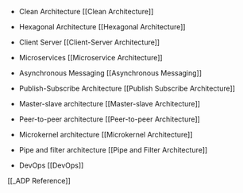 - Clean Architecture [[Clean Architecture]]
- Hexagonal Architecture [[Hexagonal Architecture]]
- Client Server [[Client-Server Architecture]]
- Microservices [[Microservice Architecture]]
- Asynchronous Messaging [[Asynchronous Messaging]]
- Publish-Subscribe Architecture [[Publish Subscribe Architecture]]
- Master-slave architecture [[Master-slave Architecture]]
- Peer-to-peer architecture [[Peer-to-peer Architecture]]
- Microkernel architecture [[Microkernel Architecture]]
- Pipe and filter architecture [[Pipe and Filter Architecture]]

- DevOps [[DevOps]]


[[_ADP Reference]]